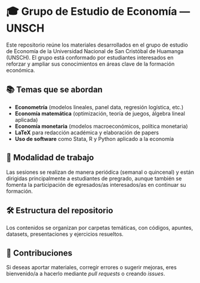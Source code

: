 
# 🎓 Grupo de Estudio de Economía — UNSCH

Este repositorio reúne los materiales desarrollados en el grupo de estudio de Economía de la Universidad Nacional de San Cristóbal de Huamanga (UNSCH). El grupo está conformado por estudiantes interesados en reforzar y ampliar sus conocimientos en áreas clave de la formación económica.

## 📚 Temas que se abordan

- **Econometría** (modelos lineales, panel data, regresión logística, etc.)
- **Economía matemática** (optimización, teoría de juegos, álgebra lineal aplicada)
- **Economía monetaria** (modelos macroeconómicos, política monetaria)
- **LaTeX** para redacción académica y elaboración de papers
- **Uso de software** como Stata, R y Python aplicado a la economía

## 🔁 Modalidad de trabajo

Las sesiones se realizan de manera periódica (semanal o quincenal) y están dirigidas principalmente a estudiantes de pregrado, aunque también se fomenta la participación de egresados/as interesados/as en continuar su formación.

## 🛠️ Estructura del repositorio

Los contenidos se organizan por carpetas temáticas, con códigos, apuntes, datasets, presentaciones y ejercicios resueltos.

## 🤝 Contribuciones

Si deseas aportar materiales, corregir errores o sugerir mejoras, eres bienvenido/a a hacerlo mediante *pull requests* o creando *issues*.





